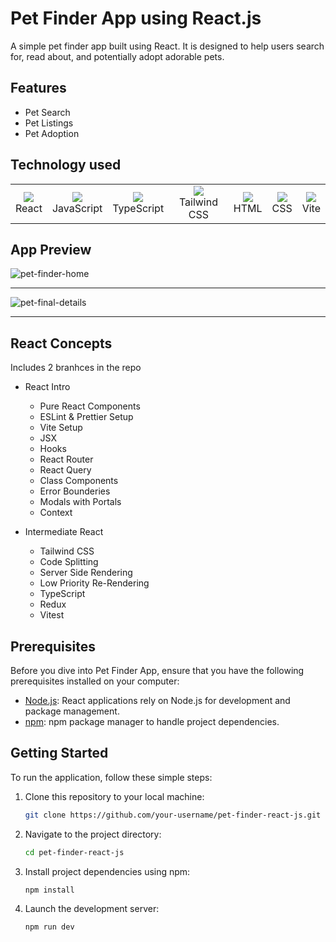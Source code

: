 # Pet Finder App using React.js

A simple pet finder app built using React. It is designed to help users search for, read about, and potentially adopt adorable pets.

## Features
- Pet Search
- Pet Listings
- Pet Adoption

## Technology used
<table>
  <tr>
    <td align="center">
      <img src="https://skillicons.dev/icons?i=react" />
      <br>React
    </td>
    <td align="center">
      <img src="https://skillicons.dev/icons?i=js" />
      <br>JavaScript
    </td>
    <td align="center">
      <img src="https://skillicons.dev/icons?i=ts" />
      <br>TypeScript
    </td>
    <td align="center">
      <img src="https://skillicons.dev/icons?i=tailwind" />
      <br>Tailwind CSS
    </td>
    <td align="center">
      <img src="https://skillicons.dev/icons?i=html" />
      <br>HTML
    </td>
    <td align="center">
      <img src="https://skillicons.dev/icons?i=css" />
      <br>CSS
    </td>
    <td align="center">
      <img src="https://skillicons.dev/icons?i=vite" />
      <br>Vite
    </td>
  </tr>
</table>

## App Preview
![pet-finder-home](https://github.com/JohanurRahman/react-101/assets/42015613/29c4a0da-7838-4a9c-b6c7-35bff1e0d869) <hr>
![pet-final-details](https://github.com/JohanurRahman/react-101/assets/42015613/cb99e9ef-94b7-45ff-89f3-f19112b89881) <hr>

## React Concepts
Includes 2 branhces in the repo
- React Intro
   - Pure React Components
   - ESLint & Prettier Setup
   - Vite Setup
   - JSX
   - Hooks
   - React Router
   - React Query
   - Class Components
   - Error Bounderies
   - Modals with Portals
   - Context

- Intermediate React
   - Tailwind CSS
   - Code Splitting
   - Server Side Rendering
   - Low Priority Re-Rendering
   - TypeScript
   - Redux
   - Vitest

## Prerequisites

Before you dive into Pet Finder App, ensure that you have the following prerequisites installed on your computer:

- [Node.js](https://nodejs.org/): React applications rely on Node.js for development and package management.
- [npm](https://www.npmjs.com/): npm package manager to handle project dependencies.


## Getting Started

To run the application, follow these simple steps:

1. Clone this repository to your local machine:

   ```bash
   git clone https://github.com/your-username/pet-finder-react-js.git

2. Navigate to the project directory:

   ```bash
   cd pet-finder-react-js
   
3. Install project dependencies using npm:

   ```bash
   npm install

4. Launch the development server:

   ```bash
   npm run dev
